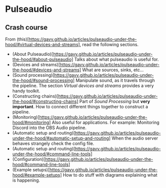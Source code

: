 # Pulseaudio

## Crash course

From  (this)[https://gavv.github.io/articles/pulseaudio-under-the-hood/#virtual-devices-and-streams],
read the following sections.

 *  (About Pulseaudio)[https://gavv.github.io/articles/pulseaudio-under-the-hood/#about-pulseaudio] 
    Talks about what pulseaudio is useful for.
 *  (Devices and streams)[https://gavv.github.io/articles/pulseaudio-under-the-hood/#devices-and-streams]
    What are sources, sinks, etc...
 *  (Sound processing)[https://gavv.github.io/articles/pulseaudio-under-the-hood/#sound-processing]
    Manipulate sound, as it travels through the pipeline. The section *Virtual devices and streams*
    provides a very handy toolkit.
 *  (Constructing chains)[https://gavv.github.io/articles/pulseaudio-under-the-hood/#constructing-chains]
    Part of *Sound Processing* but **very important**. How to connect different things together to construct a pipeline.
 *  (Monitoring)[https://gavv.github.io/articles/pulseaudio-under-the-hood/#monitoring]
    Also useful for applications. For example: Monitoring Discord into the OBS Audio pipeline.
 *  (Automatic setup and routing)[https://gavv.github.io/articles/pulseaudio-under-the-hood/#automatic-setup-and-routing]
    When the audio server behaves strangely check the config file.
 *  (Automatic setup and routing)[https://gavv.github.io/articles/pulseaudio-under-the-hood/#command-line-tools]
 *  (Configuration)[https://gavv.github.io/articles/pulseaudio-under-the-hood/#command-line-tools]
 *  (Example setups)[https://gavv.github.io/articles/pulseaudio-under-the-hood/#example-setups]
    How to do stuff with diagrams explaining what is happening.
